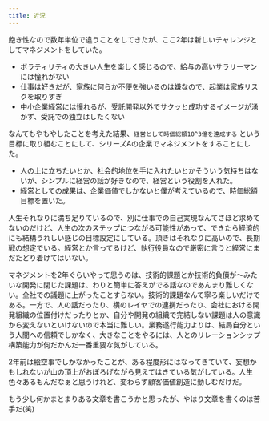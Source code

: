 ```yaml
---
title: 近況
---
```


飽き性なので数年単位で違うことをしてきたが、ここ2年は新しいチャレンジとしてマネジメントをしていた。

* ボラティリティの大きい人生を楽しく感じるので、給与の高いサラリーマンには憧れがない
* 仕事は好きだが、家族に何らか不便を強いるのは嫌なので、起業は家族リスクを取りすぎ
* 中小企業経営には憧れるが、受託開発以外でサクッと成功するイメージが湧かず、受託での独立はしたくない

なんてもやもやしたことを考えた結果、`経営として時価総額10^3億を達成する` という目標に取り組むことにして、シリーズAの企業でマネジメントをすることにした。

* 人の上に立ちたいとか、社会的地位を手に入れたいとかそういう気持ちはないが、シンプルに経営の話が好きなので、経営という役割を入れた。
* 経営としての成果は、企業価値でしかないと僕が考えているので、時価総額目標を置いた。

人生それなりに満ち足りているので、別に仕事での自己実現なんてさほど求めてないのだけど、人生の次のステップにつながる可能性があって、できたら経済的にも結構うれしい感じの目標設定にしている。頂きはそれなりに高いので、長期戦の想定でいる。経営とか言ってるけど、執行役員なので厳密に言うと経営にまだたどり着けてはいない。


マネジメントを2年ぐらいやって思うのは、技術的課題とか技術的負債が〜みたいな開発に閉じた課題は、わりと簡単に答えがでる話なのであんまり難しくない。全社での議題に上がったことすらない。技術的課題なんて寧ろ楽しいだけである。一方で、人の話だったり、横のレイヤでの連携だったり、会社における開発組織の位置付けだったりとか、自分や開発の組織で完結しない課題は人の意識から変えないといけないので本当に難しい。業務遂行能力よりは、結局自分という人間への信頼でしかなく、大きなことをやるには、人とのリレーションシップ構築能力が何だかんだ一番重要な気がしている。

2年前は絵空事でしかなかったことが、ある程度形にはなってきていて、妄想かもしれないが山の頂上がおぼろげながら見えてはきている気がしている。人生色々あるもんだなぁと思うけれど、変わらず顧客価値創造に勤しむだけだ。

もう少し何かまとまりある文章を書こうかと思ったが、やはり文章を書くのは苦手だ(笑) 
